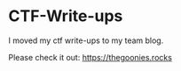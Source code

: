 # CTF-Write-ups

I moved my ctf write-ups to my team blog.

Please check it out: https://thegoonies.rocks
